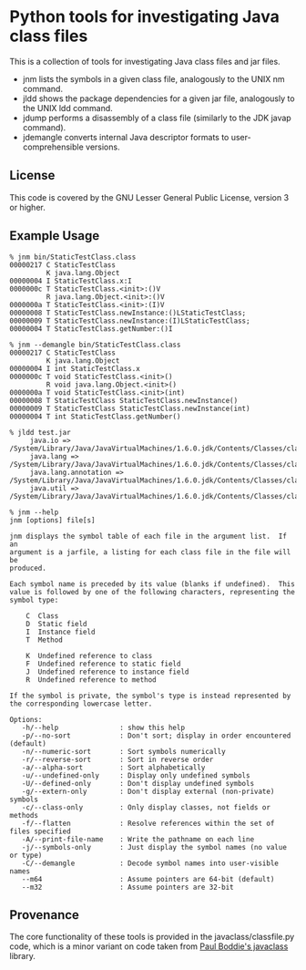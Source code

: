 Python tools for investigating Java class files
===============================================

This is a collection of tools for investigating Java class files and jar files.

* jnm lists the symbols in a given class file, analogously to the UNIX nm command.
* jldd shows the package dependencies for a given jar file, analogously to the UNIX ldd command.
* jdump performs a disassembly of a class file (similarly to the JDK javap command).
* jdemangle converts internal Java descriptor formats to user-comprehensible versions.

License
-------
This code is covered by the GNU Lesser General Public License, version 3 or higher.

Example Usage
-------------

    % jnm bin/StaticTestClass.class 
    00000217 C StaticTestClass
             K java.lang.Object
    00000004 I StaticTestClass.x:I
    0000000c T StaticTestClass.<init>:()V
             R java.lang.Object.<init>:()V
    0000000a T StaticTestClass.<init>:(I)V
    00000008 T StaticTestClass.newInstance:()LStaticTestClass;
    00000009 T StaticTestClass.newInstance:(I)LStaticTestClass;
    00000004 T StaticTestClass.getNumber:()I

    % jnm --demangle bin/StaticTestClass.class 
    00000217 C StaticTestClass
             K java.lang.Object
    00000004 I int StaticTestClass.x
    0000000c T void StaticTestClass.<init>()
             R void java.lang.Object.<init>()
    0000000a T void StaticTestClass.<init>(int)
    00000008 T StaticTestClass StaticTestClass.newInstance()
    00000009 T StaticTestClass StaticTestClass.newInstance(int)
    00000004 T int StaticTestClass.getNumber()

    % jldd test.jar
    	 java.io => /System/Library/Java/JavaVirtualMachines/1.6.0.jdk/Contents/Classes/classes.jar
    	 java.lang => /System/Library/Java/JavaVirtualMachines/1.6.0.jdk/Contents/Classes/classes.jar
    	 java.lang.annotation => /System/Library/Java/JavaVirtualMachines/1.6.0.jdk/Contents/Classes/classes.jar
    	 java.util => /System/Library/Java/JavaVirtualMachines/1.6.0.jdk/Contents/Classes/classes.jar

    % jnm --help
    jnm [options] file[s]
    
    jnm displays the symbol table of each file in the argument list.  If an
    argument is a jarfile, a listing for each class file in the file will be
    produced.
    
    Each symbol name is preceded by its value (blanks if undefined).  This
    value is followed by one of the following characters, representing the
    symbol type:
    
        C  Class
        D  Static field
        I  Instance field
        T  Method
    
        K  Undefined reference to class
        F  Undefined reference to static field
        J  Undefined reference to instance field
        R  Undefined reference to method
    
    If the symbol is private, the symbol's type is instead represented by
    the corresponding lowercase letter.
    
    Options:
       -h/--help               : show this help
       -p/--no-sort            : Don't sort; display in order encountered (default)
       -n/--numeric-sort       : Sort symbols numerically
       -r/--reverse-sort       : Sort in reverse order
       -a/--alpha-sort         : Sort alphabetically
       -u/--undefined-only     : Display only undefined symbols
       -U/--defined-only       : Don't display undefined symbols
       -g/--extern-only        : Don't display external (non-private) symbols
       -c/--class-only         : Only display classes, not fields or methods
       -f/--flatten            : Resolve references within the set of files specified
       -A/--print-file-name    : Write the pathname on each line
       -j/--symbols-only       : Just display the symbol names (no value or type)
       -C/--demangle           : Decode symbol names into user-visible names
       --m64                   : Assume pointers are 64-bit (default)
       --m32                   : Assume pointers are 32-bit


Provenance
----------
The core functionality of these tools is provided in the javaclass/classfile.py code, which is a minor variant
on code taken from [Paul Boddie's javaclass](http://hgweb.boddie.org.uk/javaclass/) library.
